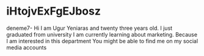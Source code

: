 # iHtojvExFgEJbosz
deneme7- Hi I am Ugur Yeniaras and twenty three years old. I just graduated from university
I am currently learning about marketing. Because I am interested in this department
You might be able to find me on my social media accounts

